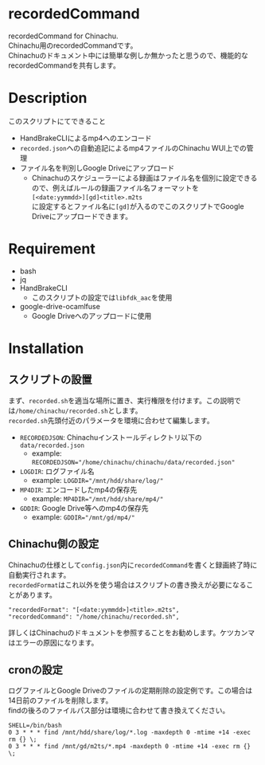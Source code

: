 # recordedCommand

recordedCommand for Chinachu.  
Chinachu用のrecordedCommandです。  
Chinachuのドキュメント中には簡単な例しか無かったと思うので、機能的なrecordedCommandを共有します。  

# Description

このスクリプトにてできること  

- HandBrakeCLIによるmp4へのエンコード
- `recorded.json`への自動追記によるmp4ファイルのChinachu WUI上での管理
- ファイル名を判別しGoogle Driveにアップロード
  - Chinachuのスケジューラーによる録画はファイル名を個別に設定できるので、例えばルールの録画ファイル名フォーマットを  
    `[<date:yymmdd>][gd]<title>.m2ts`  
    に設定するとファイル名に`[gd]`が入るのでこのスクリプトでGoogle Driveにアップロードできます。

# Requirement

- bash
- jq
- HandBrakeCLI
  - このスクリプトの設定では`libfdk_aac`を使用
- google-drive-ocamlfuse
  - Google Driveへのアップロードに使用

# Installation

## スクリプトの設置

まず、`recorded.sh`を適当な場所に置き、実行権限を付けます。この説明では`/home/chinachu/recorded.sh`とします。  
`recorded.sh`先頭付近のパラメータを環境に合わせて編集します。  

- `RECORDEDJSON`: Chinachuインストールディレクトリ以下の`data/recorded.json`
  - example: `RECORDEDJSON="/home/chinachu/chinachu/data/recorded.json"`
- `LOGDIR`: ログファイル名
  - example: `LOGDIR="/mnt/hdd/share/log/"`
- `MP4DIR`: エンコードしたmp4の保存先
  - example: `MP4DIR="/mnt/hdd/share/mp4/"`
- `GDDIR`: Google Drive等へのmp4の保存先
  - example: `GDDIR="/mnt/gd/mp4/"`

## Chinachu側の設定

Chinachuの仕様として`config.json`内に`recordedCommand`を書くと録画終了時に自動実行されます。  
`recordedFormat`はこれ以外を使う場合はスクリプトの書き換えが必要になることがあります。  

    "recordedFormat": "[<date:yymmdd>]<title>.m2ts",
    "recordedCommand": "/home/chinachu/recorded.sh",  

詳しくはChinachuのドキュメントを参照することをお勧めします。ケツカンマはエラーの原因になります。

## cronの設定

ログファイルとGoogle Driveのファイルの定期削除の設定例です。この場合は14日前のファイルを削除します。  
findの後ろのファイルパス部分は環境に合わせて書き換えてください。

    SHELL=/bin/bash
    0 3 * * * find /mnt/hdd/share/log/*.log -maxdepth 0 -mtime +14 -exec rm {} \;
    0 3 * * * find /mnt/gd/m2ts/*.mp4 -maxdepth 0 -mtime +14 -exec rm {} \;

